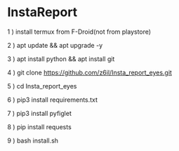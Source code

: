 # InstaReport

1 ) install termux from F-Droid(not from playstore)

2 ) apt update && apt upgrade -y

3 ) apt install python && apt install git

4 ) git clone https://github.com/z6il/Insta_report_eyes.git

5 ) cd Insta_report_eyes

6 ) pip3 install requirements.txt 

7 ) pip3 install pyfiglet

8 ) pip install requests

9 ) bash install.sh
